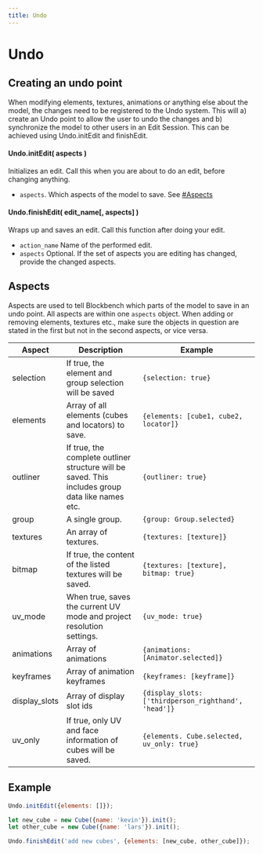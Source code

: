 ```yaml
---
title: Undo
---
```


# Undo

## Creating an undo point

When modifying elements, textures, animations or anything else about the model, the changes need to be registered to the Undo system. This will a) create an Undo point to allow the user to undo the changes and b) synchronize the model to other users in an Edit Session. This can be achieved using Undo.initEdit and finishEdit.

#### Undo.initEdit( aspects )

Initializes an edit. Call this when you are about to do an edit, before changing anything.

* `aspects`. Which aspects of the model to save. See [#Aspects](#aspects)

#### Undo.finishEdit( edit_name[, aspects] )

Wraps up and saves an edit. Call this function after doing your edit.

* `action_name` Name of the performed edit.
* `aspects` Optional. If the set of aspects you are editing has changed, provide the changed aspects.

## Aspects

Aspects are used to tell Blockbench which parts of the model to save in an undo point. All aspects are within one `aspects` object. When adding or removing elements, textures etc., make sure the objects in question are stated in the first but not in the second aspects, or vice versa.

|Aspect 	|Description	|Example
|-----------|---------------|-
|selection	|If true, the element and group selection will be saved 	|`{selection: true}`
|elements	|Array of all elements (cubes and locators) to save.		|`{elements: [cube1, cube2, locator]}`
|outliner	|If true, the complete outliner structure will be saved. This includes group data like names etc. 	|`{outliner: true}`
|group		|A single group. 											|`{group: Group.selected}`
|textures	|An array of textures. 										|`{textures: [texture]}`
|bitmap		|If true, the content of the listed textures will be saved. |`{textures: [texture], bitmap: true}`
|uv_mode	|When true, saves the current UV mode and project resolution settings. 	|`{uv_mode: true}`
|animations	|Array of animations 										|`{animations: [Animator.selected]}`
|keyframes	|Array of animation keyframes 								|`{keyframes: [keyframe]}`
|display_slots	|Array of display slot ids 								|`{display_slots: ['thirdperson_righthand', 'head']}`
|uv_only	|If true, only UV and face information of cubes will be saved. 	|`{elements. Cube.selected, uv_only: true}`

## Example

```javascript
Undo.initEdit({elements: []});

let new_cube = new Cube({name: 'kevin'}).init();
let other_cube = new Cube({name: 'lars'}).init();

Undo.finishEdit('add new cubes', {elements: [new_cube, other_cube]});
```
